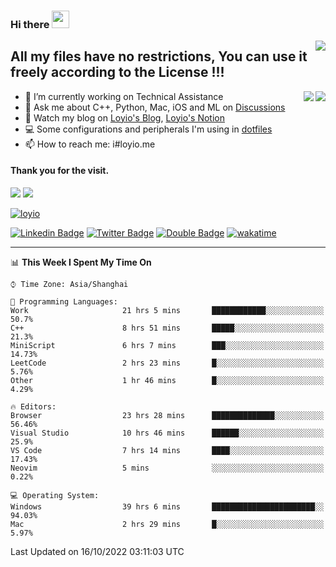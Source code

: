 <h3 align="left">Hi there <img src="https://media.giphy.com/media/hvRJCLFzcasrR4ia7z/giphy.gif" width="28"></h3>
<a align="right" href="https://github.com/loyio/loyio/blob/master/STAR/README.md"><img align="right" src="https://img.shields.io/badge/LOYIO-STAR-green" /></a>

## All my files have no restrictions, You can use it freely according to the License !!!

<a href="https://github.com/loyio#gh-light-mode-only">
     <img align="right"  src="https://loy-readme.vercel.app/api/top-langs/?username=loyio&langs_count=6&hide=css,html,jupyter%20notebook" />
</a>

<a href="https://github.com/loyio#gh-dark-mode-only">
  <img align="right"  src="https://loy-readme.vercel.app/api/top-langs/?username=loyio&langs_count=6&theme=slateorange&hide=css,html,jupyter%20notebook" />
</a>



- 🔭 I’m currently working on Technical Assistance
- 💬 Ask me about C++, Python, Mac, iOS and ML on [Discussions](https://github.com/loyio/blog/discussions)
- 📔 Watch my blog on [Loyio's Blog](https://loyio.me), [Loyio's Notion](https://loyio.notion.site/loyio/Loyio-s-Dashboard-2f56bd29222a445ea9d9e8802a1ac83b)
- 💻 Some configurations and peripherals I'm using in [dotfiles](https://github.com/loyio/dotfiles)
- 📫 How to reach me: i#loyio.me


#### Thank you for the visit.
<img src="http://profile-counter.glitch.me/loyio/count.svg" />

<img src="https://loy-readme.vercel.app/api?username=loyio&show_icons=true&hide=stars&include_all_commits=true&hide_title=true&theme=slateorange" />

     

[![loyio](https://github-profile-trophy.vercel.app/?username=loyio&theme=onedark&column=4)](https://github.com/loyio)

[![Linkedin Badge](https://img.shields.io/badge/-@loyio-0077b5?style=flat-square&logo=Linkedin&logoColor=white&labelColor=0077b5&link=https://www.linkedin.com/in/loyio-hex-363172158/)](https://www.linkedin.com/in/loyio-hex-363172158/)
[![Twitter Badge](https://img.shields.io/badge/-@loyiome-1ca0f1?style=flat-square&labelColor=1ca0f1&logo=twitter&logoColor=white&link=https://twitter.com/loyiome)](https://twitter.com/loyiome)
[![Double Badge](https://img.shields.io/badge/@loyio-007722?style=flat&logo=Douban&logoColor=white)](https://www.douban.com/people/susmote)
[![wakatime](https://wakatime.com/badge/user/c0ddc104-5a20-41d1-ab9a-c4d9ea20a4d9.svg)](https://wakatime.com/@c0ddc104-5a20-41d1-ab9a-c4d9ea20a4d9)

-------
<!--START_SECTION:waka-->
📊 **This Week I Spent My Time On** 

```text
⌚︎ Time Zone: Asia/Shanghai

💬 Programming Languages: 
Work                     21 hrs 5 mins       ████████████░░░░░░░░░░░░░   50.7% 
C++                      8 hrs 51 mins       █████░░░░░░░░░░░░░░░░░░░░   21.3% 
MiniScript               6 hrs 7 mins        ███░░░░░░░░░░░░░░░░░░░░░░   14.73% 
LeetCode                 2 hrs 23 mins       █░░░░░░░░░░░░░░░░░░░░░░░░   5.76% 
Other                    1 hr 46 mins        █░░░░░░░░░░░░░░░░░░░░░░░░   4.29%

🔥 Editors: 
Browser                  23 hrs 28 mins      ██████████████░░░░░░░░░░░   56.46% 
Visual Studio            10 hrs 46 mins      ██████░░░░░░░░░░░░░░░░░░░   25.9% 
VS Code                  7 hrs 14 mins       ████░░░░░░░░░░░░░░░░░░░░░   17.43% 
Neovim                   5 mins              ░░░░░░░░░░░░░░░░░░░░░░░░░   0.22%

💻 Operating System: 
Windows                  39 hrs 6 mins       ███████████████████████░░   94.03% 
Mac                      2 hrs 29 mins       █░░░░░░░░░░░░░░░░░░░░░░░░   5.97%

```


 Last Updated on 16/10/2022 03:11:03 UTC
<!--END_SECTION:waka-->
